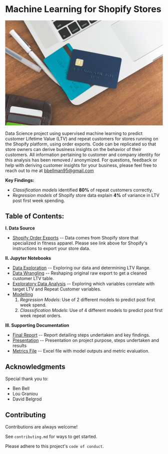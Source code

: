 # Machine Learning for Shopify Stores 

![](Images/online-shopping-credit-cards.jpg)


Data Science project using supervised machine learning to predict customer Lifetime Value (LTV) and repeat customers for stores running on the Shopify platform, using order exports. Code can be replicated so that store owners can derive business insights on the behavior of their customers. All information pertaining to customer and company identity for this analysis has been removed / anonymized. For questions, feedback or help with deriving customer insights for your business, please feel free to reach out to me at bbellman95@gmail.com 

**Key Findings:** 
- _Classification models_ identified **80%** of repeat customers correctly.
- _Regression models_ of Shopify store data explain **4%** of variance in LTV post first week spending.
 

## Table of Contents: 
**I. Data Source**
 - [Shopify Order Exports](https://help.shopify.com/en/manual/orders/export-orders) --
 Data comes from Shopify store that specialized in fitness apparel. Please see link above for Shopify's instructions to export your store data. 

**II. Jupyter Notebooks**
 - [Data Exploration](https://github.com/benjaminbellman/Shopify_CLTV_Machine_Learning/blob/main/1.Preliminary_Analysis/Preliminary_Wrangling%26EDA.ipynb) -- Exploring our data and determining LTV Range. 
 - [Data Wrangling](https://github.com/benjaminbellman/Shopify_CLTV_Machine_Learning/blob/main/2.Data_Wrangling/Data_Wrangling.ipynb) -- Reshaping original raw export to get a cleaned customer LTV table. 
 - [Exploratory Data Analysis](https://github.com/benjaminbellman/Shopify_CLTV_Machine_Learning/blob/main/3.Exploratory_Data_Analysis/EDA.ipynb) -- Exploring which variables correlate with target LTV and Repeat Customer variables. 
 - [Modelling](https://github.com/benjaminbellman/Shopify_CLTV_Machine_Learning/tree/main/4.Modelling)
    1.   _Regression Models_: Use of 2 different models to predict post first week spend.
    2.   _Classsification Models_: Use of 4 different models to predict post first week repeat orders.

 **III. Supporting Documentation**
 - [Final Report](https://awesomeopensource.com/project/elangosundar/awesome-README-templates) -- Report detailing steps undertaken and key findings. 
 - [Presentation](https://github.com/matiassingers/awesome-readme) -- Presentation on project purpose, steps undertaken and results
 - [Metrics File]() -- Excel file with model outputs and metric evaluation. 
 
## Acknowledgments 
Special thank you to: 

- Ben Bell
- Lou Graniou
- David Belgrod

## Contributing

Contributions are always welcome! 

See `contributing.md` for ways to get started.

Please adhere to this project's `code of conduct`.